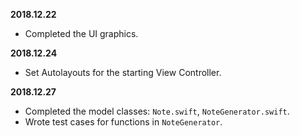 **2018.12.22**
- Completed the UI graphics.

**2018.12.24**
- Set Autolayouts for the starting View Controller.

**2018.12.27**
- Completed the model classes: `Note.swift`, `NoteGenerator.swift`.
- Wrote test cases for functions in `NoteGenerator`.
